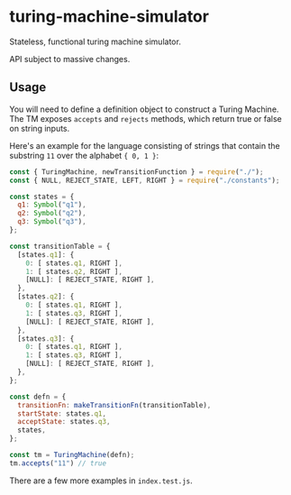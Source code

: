 # turing-machine-simulator

Stateless, functional turing machine simulator.

API subject to massive changes.

## Usage

You will need to define a definition object to construct a Turing Machine. The TM exposes `accepts` and `rejects` methods, which return true or false on string inputs.

Here's an example for the language consisting of strings that contain the substring `11` over the alphabet `{ 0, 1 }`:

```javascript
const { TuringMachine, newTransitionFunction } = require("./");
const { NULL, REJECT_STATE, LEFT, RIGHT } = require("./constants");

const states = {
  q1: Symbol("q1"),
  q2: Symbol("q2"),
  q3: Symbol("q3"),
};

const transitionTable = {
  [states.q1]: {
    0: [ states.q1, RIGHT ],
    1: [ states.q2, RIGHT ],
    [NULL]: [ REJECT_STATE, RIGHT ],
  },
  [states.q2]: {
    0: [ states.q1, RIGHT ],
    1: [ states.q3, RIGHT ],
    [NULL]: [ REJECT_STATE, RIGHT ],
  },
  [states.q3]: {
    0: [ states.q1, RIGHT ],
    1: [ states.q3, RIGHT ],
    [NULL]: [ REJECT_STATE, RIGHT ],
  },
};

const defn = {
  transitionFn: makeTransitionFn(transitionTable),
  startState: states.q1,
  acceptState: states.q3,
  states,
};

const tm = TuringMachine(defn);
tm.accepts("11") // true
```

There are a few more examples in `index.test.js`.
